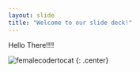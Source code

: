 ```yaml
---
layout: slide
title: "Welcome to our slide deck!"
---
```


Hello There!!!!

![femalecodertocat](https://octodex.github.com/images/femalecodertocat.png)
{: .center}
